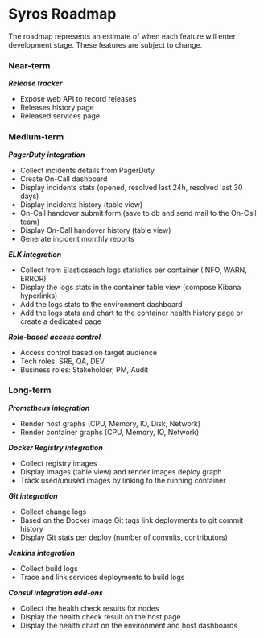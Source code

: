 # Syros Roadmap

The roadmap represents an estimate of when each feature will enter development stage. These features are subject to change.

### Near-term

***Release tracker***

* Expose web API to record releases
* Releases history page
* Released services page

### Medium-term

***PagerDuty integration***

* Collect incidents details from PagerDuty
* Create On-Call dashboard 
* Display incidents stats (opened, resolved last 24h, resolved last 30 days)
* Display incidents history (table view)
* On-Call handover submit form (save to db and send mail to the On-Call team)
* Display On-Call handover history (table view)
* Generate incident monthly reports

***ELK integration***

* Collect from Elasticseach logs statistics per container (INFO, WARN, ERROR) 
* Display the logs stats in the container table view (compose Kibana hyperlinks)
* Add the logs stats to the environment dashboard
* Add the logs stats and chart to the container health history page or create a dedicated page

***Role-based access control***

* Access control based on target audience
* Tech roles: SRE, QA, DEV
* Business roles: Stakeholder, PM, Audit

### Long-term

***Prometheus integration***

* Render host graphs (CPU, Memory, IO, Disk, Network) 
* Render container graphs (CPU, Memory, IO, Network)

***Docker Registry integration***

* Collect registry images
* Display images (table view) and render images deploy graph
* Track used/unused images by linking to the running container 

***Git integration***

* Collect change logs
* Based on the Docker image Git tags link deployments to git commit history
* Display Git stats per deploy (number of commits, contributors)

***Jenkins integration***

* Collect build logs
* Trace and link services deployments to build logs

***Consul integration add-ons***

* Collect the health check results for nodes
* Display the health check result on the host page
* Display the health chart on the environment and host dashboards